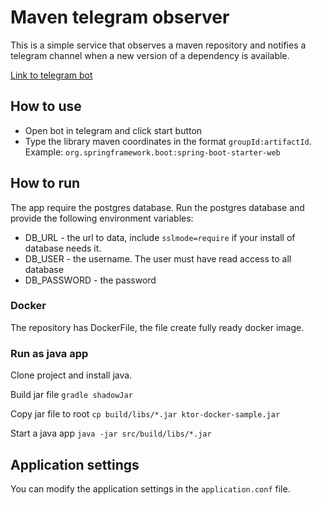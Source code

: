 # Maven telegram observer

This is a simple service that observes a maven repository and notifies a telegram channel when a new version of a
dependency is available.

[Link to telegram bot](https://t.me/MavenDepsObserver_bot)

## How to use

- Open bot in telegram and click start button
- Type the library maven coordinates in the format `groupId:artifactId`.
  Example: `org.springframework.boot:spring-boot-starter-web`

## How to run

The app require the postgres database. Run the postgres database and provide the following environment variables:

* DB_URL - the url to data, include `sslmode=require` if your install of database needs it.
* DB_USER - the username. The user must have read access to all database
* DB_PASSWORD - the password

### Docker

The repository has DockerFile, the file create fully ready docker image.

### Run as java app

Clone project and install java.

Build jar file `gradle shadowJar`

Copy jar file to root `cp build/libs/*.jar ktor-docker-sample.jar`

Start a java app `java -jar src/build/libs/*.jar`

## Application settings

You can modify the application settings in the `application.conf` file.  

